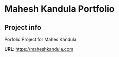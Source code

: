 # Mahesh Kandula Portfolio

## Project info
Porfolio Project for Mahes Kandula

**URL**: https://maheshkandula.com
